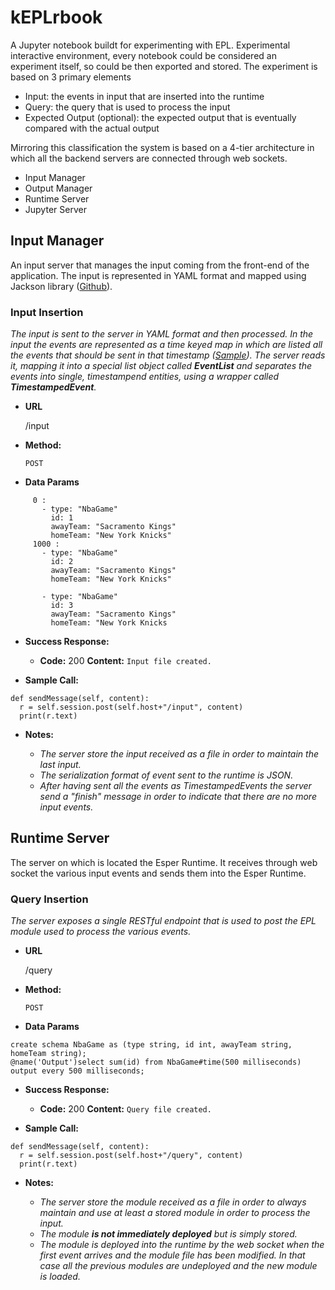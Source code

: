 # kEPLrbook



A Jupyter notebook buildt for experimenting with EPL. 
Experimental interactive environment, every notebook could be considered an experiment itself, so could be then exported and stored. 
The experiment is based on 3 primary elements

* Input: the events in input that are inserted into the runtime
* Query: the query that is used to process the input 
* Expected Output (optional): the expected output that is eventually compared with the actual output

Mirroring this classification the system is based on a 4-tier architecture in which all the backend servers are connected through web sockets.

* Input Manager
* Output Manager
* Runtime Server
* Jupyter Server

## Input Manager

An input server that manages the input coming from the front-end of the application. The input is represented in YAML format and mapped using Jackson library ([Github](https://github.com/FasterXML/jackson)).

### Input Insertion

  _The input is sent to the server in YAML format and then processed. In the input the events are represented as a time keyed map in which are listed all the events that should be sent in that timestamp ([Sample](#body)). The server reads it, mapping it into a special list object called **EventList** and separates the events into single, timestampend entities, using a wrapper called **TimestampedEvent**._

* **URL**

  /input

* **Method:**
  
  `POST` 

* **<a name="body"> 
Data Params
</a>**

```inputs:
     0 :
       - type: "NbaGame"
         id: 1
         awayTeam: "Sacramento Kings"
         homeTeam: "New York Knicks" 
     1000 :
       - type: "NbaGame"
         id: 2
         awayTeam: "Sacramento Kings"
         homeTeam: "New York Knicks"

       - type: "NbaGame"
         id: 3
         awayTeam: "Sacramento Kings"
         homeTeam: "New York Knicks
```


* **Success Response:**
  
  * **Code:** 200
    **Content:** `Input file created.`
 
* **Sample Call:**

```
def sendMessage(self, content):
  r = self.session.post(self.host+"/input", content)
  print(r.text)
```
* **Notes:**

  * _The server store the input received as a file in order to maintain the last input._ 
  * _The serialization format of event sent to the runtime is JSON._
  * _After having sent all the events as TimestampedEvents the server send a "finish" message in order to indicate that there are no more input events._

## Runtime Server

The server on which is located the Esper Runtime. It receives through web socket the various input events and sends them into the Esper Runtime.

### Query Insertion

_The server exposes a single RESTful endpoint that is used to post the EPL module used to process the various events._

* **URL**

  /query

* **Method:**
  
  `POST` 

* **Data Params**

```
create schema NbaGame as (type string, id int, awayTeam string, homeTeam string); 
@name('Output')select sum(id) from NbaGame#time(500 milliseconds) output every 500 milliseconds; 
```

* **Success Response:**
  
  * **Code:** 200
    **Content:** `Query file created.`
 
* **Sample Call:**

```
def sendMessage(self, content):
  r = self.session.post(self.host+"/query", content)
  print(r.text)
```
* **Notes:**

  * _The server store the module received as a file in order to always maintain and use at least a stored module in order to process the input._ 
  * _The module **is not immediately deployed** but is simply stored._
  * _The module is deployed into the runtime by the web socket when the first event arrives and the module file has been modified. In that case all the previous modules are undeployed and the new module is loaded._
  



  
